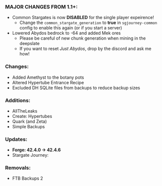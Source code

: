 ### MAJOR CHANGES FROM 1.1+:
- Common Stargates is now **DISABLED** for the single player expeirence!
  - Change the `common_stargate_generation` to **true** in `sgjourney-common` config to enable this again (or if you start a server)
- Lowered Abydos bedrock to -64 and added Mek ores
  - Please be careful of new chunk generation when mining in the deepslate
  - If you want to reset *Just Abydos*, drop by the discord and ask me how!

### Changes:
- Added Amethyst to the botany pots
- Altered Hypertube Entrance Recipe
- Excluded DH SQLite files from backups to reduce backup sizes

### Additions:
- AllTheLeaks
- Create: Hypertubes
- Quark (and Zeta)
- Simple Backups

### Updates:
- **Forge: 42.4.0 -> 42.4.6**
- Stargate Journey: 

### Removals:
- FTB Backups 2
